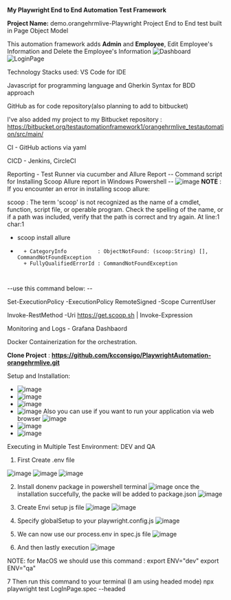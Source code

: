 **My Playwright End to End Automation Test Framework**

**Project Name:** demo.orangehrmlive-Playwright Project End to End test built in Page Object Model


This automation framework adds **Admin** and **Employee**, Edit Employee's Information and Delete the Employee's Information
![Dashboard](https://github.com/user-attachments/assets/a9c494c4-1396-4f6f-9878-ce933a0839a5)
![LoginPage](https://github.com/user-attachments/assets/a5419d6b-53d7-4ac3-a52e-3d893ac8a1a8)



Technology Stacks used: VS Code for IDE 

Javascript for programming language and Gherkin Syntax for BDD approach

GitHub as for code repository(also planning to add to bitbucket)

I've also added my project to my Bitbucket repository : https://bitbucket.org/testautomationframework1/orangehrmlive_testautomation/src/main/

CI - GitHub actions via yaml 

CICD - Jenkins, CircleCI 

Reporting - Test Runner via cucumber and Allure Report 
-- Command script for Installing Scoop Allure report in Windows Powershell -- 
![image](https://github.com/user-attachments/assets/efb8b3fb-b668-4947-a9ae-dee9677474f6)
**NOTE** : If you encounter an error in installing scoop allure: 

scoop : The term 'scoop' is not recognized as the name of a cmdlet, function, script file, or operable program. Check
the spelling of the name, or if a path was included, verify that the path is correct and try again.
At line:1 char:1
+ scoop install allure
+ ~~~~~
    + CategoryInfo          : ObjectNotFound: (scoop:String) [], CommandNotFoundException
    + FullyQualifiedErrorId : CommandNotFoundException



--use this command below: -- 

Set-ExecutionPolicy -ExecutionPolicy RemoteSigned -Scope CurrentUser

Invoke-RestMethod -Uri https://get.scoop.sh | Invoke-Expression


Monitoring and Logs - Grafana Dashbaord

Docker Containerization for the orchestration.

**Clone Project** : **https://github.com/kcconsigo/PlaywrightAutomation-orangehrmlive.git**

Setup and Installation:
* ![image](https://github.com/user-attachments/assets/701e07ad-ca3d-45d8-a08c-485c83fc4665)
* ![image](https://github.com/user-attachments/assets/dee6e874-dc7f-4c87-b4f1-1f222bad7469)
* ![image](https://github.com/user-attachments/assets/3a7f4103-75f6-4c57-ae2c-5c3dbdafb01e)
* ![image](https://github.com/user-attachments/assets/14ec7af1-1eee-42e2-b81c-9379f4fa1578)
Also you can use if you want to run your application via web browser
![image](https://github.com/user-attachments/assets/8dcf015f-7762-4239-8554-e966cca297da)
* ![image](https://github.com/user-attachments/assets/17462e49-73f7-44cd-8547-79082cfd9acb)
* ![image](https://github.com/user-attachments/assets/4d4310c1-ed6c-43f8-909b-df2b5eab18e2)
  
Executing in Multiple Test Environment: 
DEV and QA

1. First Create .env file

![image](https://github.com/user-attachments/assets/e2e8651c-0d80-47e2-8561-52b79368a504)
![image](https://github.com/user-attachments/assets/3961e4a6-77d4-4569-882f-19b765356fdc)
![image](https://github.com/user-attachments/assets/01254c39-bc3f-4910-be4f-fbb3e964fce4)


2. Install donenv package in powershell terminal
![image](https://github.com/user-attachments/assets/b345ec1f-8834-458f-84f5-d52097aa4995)
once the installation succefully, the packe will be added to package.json
![image](https://github.com/user-attachments/assets/22926977-aa81-45b2-b8b0-00302623e6a7)

3. Create Envi setup js file
![image](https://github.com/user-attachments/assets/483d4d0c-23ef-41d5-8628-aca6acb8ad37)
![image](https://github.com/user-attachments/assets/0a437818-ea14-4311-be05-6254c03f2c5b)


4. Specify globalSetup to your playwright.config.js
![image](https://github.com/user-attachments/assets/57001e64-d760-4dc5-86d8-6461713a4f2c)

5. We can now use our process.env in spec.js file
![image](https://github.com/user-attachments/assets/35d2cfd1-bdf2-4fd9-93bd-a3518847ab38)

6. And then lastly execution
![image](https://github.com/user-attachments/assets/dc4cfea5-3469-48cd-b552-19f94a6c1788)

NOTE: for MacOS we should use this command : 
export ENV="dev"
export ENV="qa"

7 Then run this command to your terminal (I am using headed mode)
npx playwright test LogInPage.spec --headed






 








